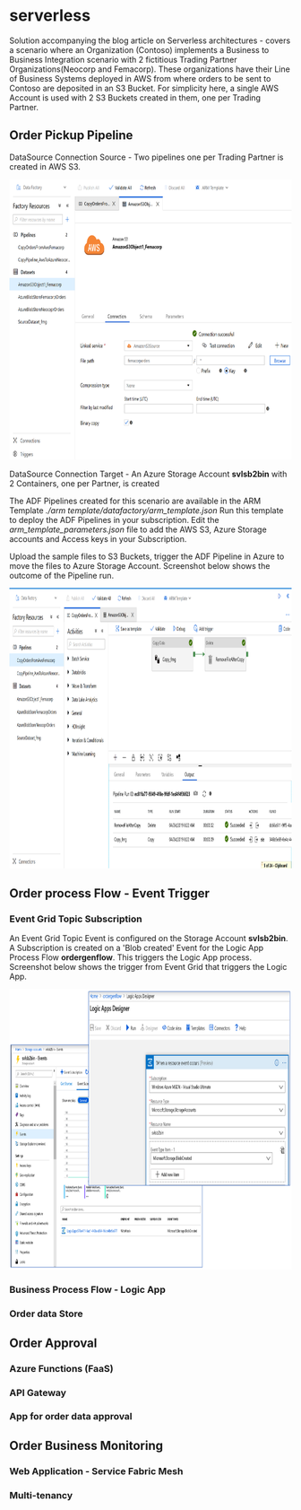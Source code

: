 # serverless
Solution accompanying the blog article on Serverless architectures - covers a scenario where an Organization (Contoso) implements a Business to Business Integration scenario with 2 fictitious Trading Partner Organizations(Neocorp and Femacorp). These organizations have their Line of Business Systems deployed in AWS from where orders to be sent to Contoso are deposited in an S3 Bucket. For simplicity here, a single AWS Account is used with 2 S3 Buckets created in them, one per Trading Partner.
 

## Order Pickup Pipeline
DataSource Connection Source - Two pipelines one per Trading Partner is created in AWS S3. 

<img src="./images/AWSConnection.PNG" alt="drawing" height="500px">

DataSource Connection Target - An Azure Storage Account **svlsb2bin** with 2 Containers, one per Partner, is created

The ADF Pipelines created for this scenario are available in the ARM Template *./arm template/datafactory/arm_template.json*
Run this template to deploy the ADF Pipelines in your subscription. Edit the *arm_template_parameters.json* file to add the AWS S3, Azure Storage accounts and Access keys in your Subscription.

Upload the sample files to S3 Buckets, trigger the ADF Pipeline in Azure to move the files to Azure Storage Account. Screenshot below shows the outcome of the Pipeline run.

<img src="./images/ADF_Run.PNG" alt="drawing" height="500px">

## Order process Flow - Event Trigger

### Event Grid Topic Subscription
An Event Grid Topic Event is configured on the Storage Account **svlsb2bin**. A Subscription is created on a 'Blob created' Event for the Logic App Process Flow **ordergenflow**. This triggers the Logic App process. Screenshot below shows the trigger from Event Grid that triggers the Logic App.

<img src="./images/EventGridSubscription.PNG" alt="drawing" height="500px"/>

### Business Process Flow - Logic App


### Order data Store


## Order Approval

### Azure Functions (FaaS)

### API Gateway

### App for order data approval

## Order Business Monitoring

### Web Application - Service Fabric Mesh

### Multi-tenancy


##

